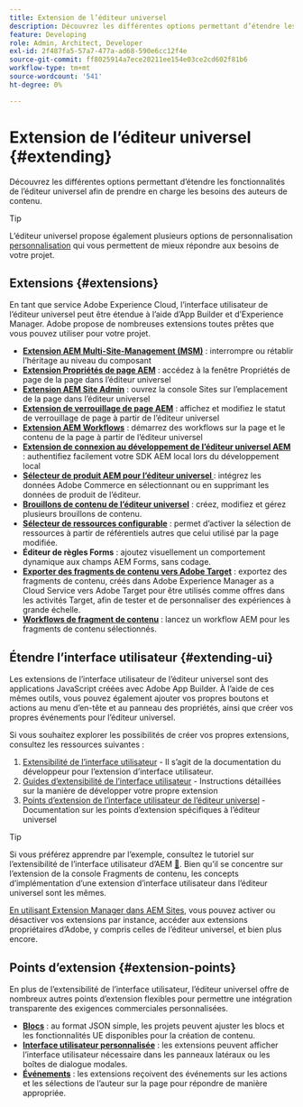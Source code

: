 ```yaml
---
title: Extension de l’éditeur universel
description: Découvrez les différentes options permettant d’étendre les fonctionnalités de l’éditeur universel afin de prendre en charge les besoins des auteurs de contenu.
feature: Developing
role: Admin, Architect, Developer
exl-id: 2f487fa5-57a7-477a-ad68-590e6cc12f4e
source-git-commit: ff8025914a7ece20211ee154e03ce2cd602f81b6
workflow-type: tm+mt
source-wordcount: '541'
ht-degree: 0%

---
```


# Extension de l’éditeur universel {#extending}

Découvrez les différentes options permettant d’étendre les fonctionnalités de l’éditeur universel afin de prendre en charge les besoins des auteurs de contenu.

>[!TIP]
>
>L’éditeur universel propose également plusieurs options de personnalisation [personnalisation](/help/implementing/universal-editor/customizing.md) qui vous permettent de mieux répondre aux besoins de votre projet.

## Extensions {#extensions}

En tant que service Adobe Experience Cloud, l’interface utilisateur de l’éditeur universel peut être étendue à l’aide d’App Builder et d’Experience Manager. Adobe propose de nombreuses extensions toutes prêtes que vous pouvez utiliser pour votre projet.

* **[Extension AEM Multi-Site-Management (MSM)](/help/sites-cloud/authoring/universal-editor/authoring.md#inheritance)** : interrompre ou rétablir l’héritage au niveau du composant
* **[Extension Propriétés de page AEM](/help/sites-cloud/authoring/universal-editor/authoring.md#page-properties)** : accédez à la fenêtre Propriétés de page de la page dans l’éditeur universel
* **[Extension AEM Site Admin](/help/sites-cloud/authoring/universal-editor/authoring.md#sites-console)** : ouvrez la console Sites sur l’emplacement de la page dans l’éditeur universel
* **[Extension de verrouillage de page AEM](/help/sites-cloud/authoring/universal-editor/authoring.md#locking-pages)** : affichez et modifiez le statut de verrouillage de page à partir de l’éditeur universel
* **[Extension AEM Workflows](/help/sites-cloud/authoring/universal-editor/authoring.md#workflows)** : démarrez des workflows sur la page et le contenu de la page à partir de l’éditeur universel
* **[Extension de connexion au développement de l’éditeur universel AEM](/help/sites-cloud/authoring/universal-editor/authoring.md#developer-login)** : authentifiez facilement votre SDK AEM local lors du développement local
* **[Sélecteur de produit AEM pour l’éditeur universel ](https://developer.adobe.com/uix/docs/extension-manager/extension-developed-by-adobe/ue-product-picker/)** : intégrez les données Adobe Commerce en sélectionnant ou en supprimant les données de produit de l’éditeur.
* **[Brouillons de contenu de l’éditeur universel](https://developer.adobe.com/uix/docs/extension-manager/extension-developed-by-adobe/universal-editor-content-drafts/)** : créez, modifiez et gérez plusieurs brouillons de contenu.
* **[Sélecteur de ressources configurable](https://developer.adobe.com/uix/docs/extension-manager/extension-developed-by-adobe/configurable-asset-picker/)** : permet d’activer la sélection de ressources à partir de référentiels autres que celui utilisé par la page modifiée.
* **Éditeur de règles Forms** : ajoutez visuellement un comportement dynamique aux champs AEM Forms, sans codage.
* **[Exporter des fragments de contenu vers Adobe Target](https://developer.adobe.com/uix/docs/extension-manager/extension-developed-by-adobe/exporting-content-fragment-to-adobe-target/)** : exportez des fragments de contenu, créés dans Adobe Experience Manager as a Cloud Service vers Adobe Target pour être utilisés comme offres dans les activités Target, afin de tester et de personnaliser des expériences à grande échelle.
* **[Workflows de fragment de contenu](https://developer.adobe.com/uix/docs/extension-manager/extension-developed-by-adobe/content-fragments-workflows/)** : lancez un workflow AEM pour les fragments de contenu sélectionnés.

## Étendre l’interface utilisateur {#extending-ui}

Les extensions de l’interface utilisateur de l’éditeur universel sont des applications JavaScript créées avec Adobe App Builder. À l’aide de ces mêmes outils, vous pouvez également ajouter vos propres boutons et actions au menu d’en-tête et au panneau des propriétés, ainsi que créer vos propres événements pour l’éditeur universel.

Si vous souhaitez explorer les possibilités de créer vos propres extensions, consultez les ressources suivantes :

1. [Extensibilité de l’interface utilisateur](https://developer.adobe.com/uix/docs/) - Il s’agit de la documentation du développeur pour l’extension d’interface utilisateur.
1. [Guides d’extensibilité de l’interface utilisateur](https://developer.adobe.com/uix/docs/guides/) - Instructions détaillées sur la manière de développer votre propre extension
1. [Points d’extension de l’interface utilisateur de l’éditeur universel](https://developer.adobe.com/uix/docs/services/aem-universal-editor/) - Documentation sur les points d’extension spécifiques à l’éditeur universel

>[!TIP]
>
>Si vous préférez apprendre par l’exemple, consultez le tutoriel sur l’extensibilité de l’interface utilisateur d’AEM [&#128279;](https://experienceleague.adobe.com/en/docs/experience-manager-learn/cloud-service/developing/extensibility/ui/overview). Bien qu’il se concentre sur l’extension de la console Fragments de contenu, les concepts d’implémentation d’une extension d’interface utilisateur dans l’éditeur universel sont les mêmes.

[En utilisant Extension Manager dans AEM Sites](https://developer.adobe.com/uix/docs/extension-manager/), vous pouvez activer ou désactiver vos extensions par instance, accéder aux extensions propriétaires d’Adobe, y compris celles de l’éditeur universel, et bien plus encore.

## Points d’extension {#extension-points}

En plus de l’extensibilité de l’interface utilisateur, l’éditeur universel offre de nombreux autres points d’extension flexibles pour permettre une intégration transparente des exigences commerciales personnalisées.

* **[Blocs](/help/edge/developer/block-collection.md)** : au format JSON simple, les projets peuvent ajuster les blocs et les fonctionnalités UE disponibles pour la création de contenu.
* **[Interface utilisateur personnalisée](#extending-ui)** : les extensions peuvent afficher l’interface utilisateur nécessaire dans les panneaux latéraux ou les boîtes de dialogue modales.
* **[Événements](/help/implementing/universal-editor/events.md)** : les extensions reçoivent des événements sur les actions et les sélections de l’auteur sur la page pour répondre de manière appropriée.
